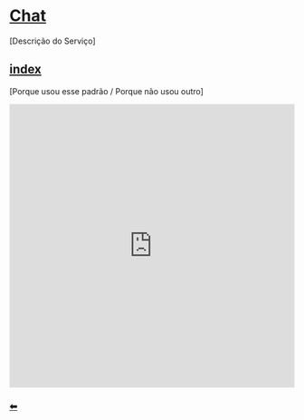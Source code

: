 # [Chat](https://github.com/pax-app/Chat)

[Descrição do Serviço]

## [index](https://github.com/pax-app/Chat/blob/devel/src/app/controllers/ChatController.js#L4)

[Porque usou esse padrão / Porque não usou outro]

<iframe
  src="https://carbon.now.sh/embed/?bg=rgba(255%2C255%2C255%2C1)&t=dracula&wt=none&l=auto&ds=true&dsyoff=36px&dsblur=30px&wc=true&wa=true&pv=56px&ph=56px&ln=true&fl=1&fm=Hack&fs=14px&lh=177%25&si=false&es=4x&wm=false"
  style="transform:scale(1); width:100%; height:500px; border:0; overflow:hidden;"
  sandbox="allow-scripts allow-same-origin">
</iframe>

### [⬅](docs/DS/dinamica-e-seminario-4-b/criacionais.md#factory-method)